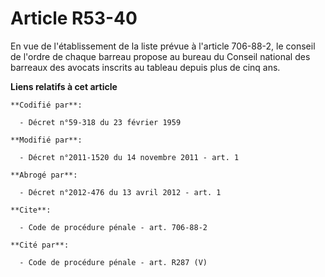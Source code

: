 # Article R53-40

En vue de l'établissement de la liste prévue à l'article 706-88-2, le conseil de l'ordre de chaque barreau propose au bureau
du Conseil national des barreaux des avocats inscrits au tableau depuis plus de cinq ans.

**Liens relatifs à cet article**

	**Codifié par**:

	  - Décret n°59-318 du 23 février 1959

	**Modifié par**:

	  - Décret n°2011-1520 du 14 novembre 2011 - art. 1

	**Abrogé par**:

	  - Décret n°2012-476 du 13 avril 2012 - art. 1

	**Cite**:

	  - Code de procédure pénale - art. 706-88-2

	**Cité par**:

	  - Code de procédure pénale - art. R287 (V)

